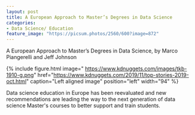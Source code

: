 ```yaml
---
layout: post
title: A European Approach to Master’s Degrees in Data Science
categories:
- Data Science/ Education
feature_image: "https://picsum.photos/2560/600?image=872"
---
```

A European Approach to Master’s Degrees in Data Science, by Marco Piangerelli and Jeff Johnson

{% include figure.html image=" https://www.kdnuggets.com/images/tkb-1910-g.png" href="https://www.kdnuggets.com/2019/11/top-stories-2019-oct.html" caption="Left aligned image" position="left" width="94" %} 

Data science education in Europe has been reevaluated and new recommendations are leading the way to the next generation of data science Master's courses to better support and train students.


